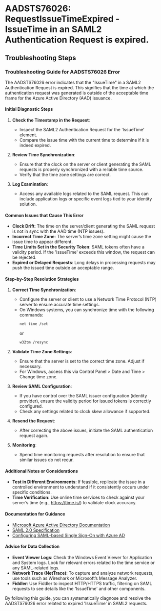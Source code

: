 # AADSTS76026: RequestIssueTimeExpired - IssueTime in an SAML2 Authentication Request is expired.


## Troubleshooting Steps
### Troubleshooting Guide for AADSTS76026 Error

The AADSTS76026 error indicates that the "IssueTime" in a SAML2 Authentication Request is expired. This signifies that the time at which the authentication request was generated is outside of the acceptable time frame for the Azure Active Directory (AAD) issuance.

#### Initial Diagnostic Steps
1. **Check the Timestamp in the Request**:
   - Inspect the SAML2 Authentication Request for the 'IssueTime' element.
   - Compare the issue time with the current time to determine if it is indeed expired.

2. **Review Time Synchronization**:
   - Ensure that the clock on the server or client generating the SAML requests is properly synchronized with a reliable time source.
   - Verify that the time zone settings are correct.

3. **Log Examination**:
   - Access any available logs related to the SAML request. This can include application logs or specific event logs tied to your identity solution.

#### Common Issues that Cause This Error
- **Clock Drift**: The time on the server/client generating the SAML request is not in sync with the AAD time (NTP issues).
- **Incorrect Time Zone**: The server’s time zone setting might cause the issue time to appear different.
- **Time Limits Set in the Security Token**: SAML tokens often have a validity period. If the 'IssueTime' exceeds this window, the request can be rejected.
- **Expired or Delayed Requests**: Long delays in processing requests may push the issued time outside an acceptable range.

#### Step-by-Step Resolution Strategies
1. **Correct Time Synchronization**:
   - Configure the server or client to use a Network Time Protocol (NTP) server to ensure accurate time settings.
   - On Windows systems, you can synchronize time with the following commands:
     ```bash
     net time /set
     ```
     or
     ```bash
     w32tm /resync
     ```

2. **Validate Time Zone Settings**:
   - Ensure that the server is set to the correct time zone. Adjust if necessary.
   - For Windows, access this via Control Panel > Date and Time > Change time zone.

3. **Review SAML Configuration**:
   - If you have control over the SAML issuer configuration (identity provider), ensure the validity period for issued tokens is correctly configured.
   - Check any settings related to clock skew allowance if supported.

4. **Resend the Request**:
   - After correcting the above issues, initiate the SAML authentication request again.

5. **Monitoring**:
   - Spend time monitoring requests after resolution to ensure that similar issues do not recur.

#### Additional Notes or Considerations
- **Test in Different Environments**: If feasible, replicate the issue in a controlled environment to understand if it consistently occurs under specific conditions.
- **Time Verification**: Use online time services to check against your server’s time (e.g., https://time.is/) to validate clock accuracy.

#### Documentation for Guidance
- [Microsoft Azure Active Directory Documentation](https://learn.microsoft.com/en-us/azure/active-directory/)
- [SAML 2.0 Specification](https://docs.oasis-open.org/security/saml/v2.0/saml-core-2.0-os.pdf)
- [Configuring SAML-based Single Sign-On with Azure AD](https://learn.microsoft.com/en-us/azure/active-directory/develop/active-directory-saml-protocol)

#### Advice for Data Collection
- **Event Viewer Logs**: Check the Windows Event Viewer for Application and System logs. Look for relevant errors related to the time service or any SAML-related logs.
- **Network Trace (NetTrace)**: To capture and analyze network requests, use tools such as Wireshark or Microsoft’s Message Analyzer.
- **Fiddler**: Use Fiddler to inspect HTTP/HTTPS traffic, filtering on SAML requests to see details like the 'IssueTime' and other components.

By following this guide, you can systematically diagnose and resolve the AADSTS76026 error related to expired 'IssueTime' in SAML2 requests.
